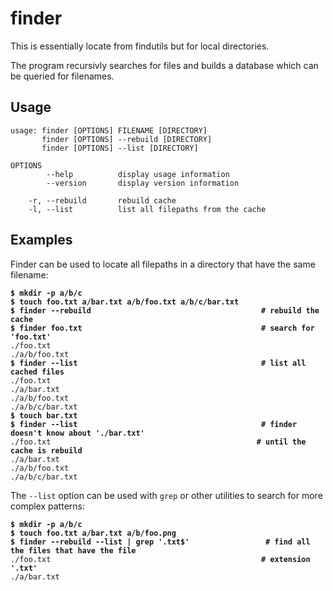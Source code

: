 # finder

This is essentially locate from findutils but for local directories.

The program recursivly searches for files and builds a database which can be
queried for filenames.

## Usage

~~~none
usage: finder [OPTIONS] FILENAME [DIRECTORY]
       finder [OPTIONS] --rebuild [DIRECTORY]
       finder [OPTIONS] --list [DIRECTORY]

OPTIONS
        --help          display usage information
        --version       display version information

    -r, --rebuild       rebuild cache
    -l, --list          list all filepaths from the cache
~~~

## Examples

Finder can be used to locate all filepaths in a directory that have the same filename:

<pre><code><b>$ mkdir -p a/b/c</b>
<b>$ touch foo.txt a/bar.txt a/b/foo.txt a/b/c/bar.txt</b>
<b>$ finder --rebuild                                      # rebuild the cache</b>
<b>$ finder foo.txt                                        # search for 'foo.txt'</b>
./foo.txt
./a/b/foo.txt
<b>$ finder --list                                         # list all cached files</b>
./foo.txt
./a/bar.txt
./a/b/foo.txt
./a/b/c/bar.txt
<b>$ touch bar.txt</b>
<b>$ finder --list                                         # finder doesn't know about './bar.txt'</b>
./foo.txt                                              <b># until the cache is rebuild</b>
./a/bar.txt
./a/b/foo.txt
./a/b/c/bar.txt
</code></pre>

The `--list` option can be used with `grep` or other utilities to search for more complex patterns:

<pre><code><b>$ mkdir -p a/b/c</b>
<b>$ touch foo.txt a/bar.txt a/b/foo.png</b>
<b>$ finder --rebuild --list | grep '.txt$'                 # find all the files that have the file</b>
./foo.txt                                               <b># extension '.txt'</b>
./a/bar.txt
</code></pre>
